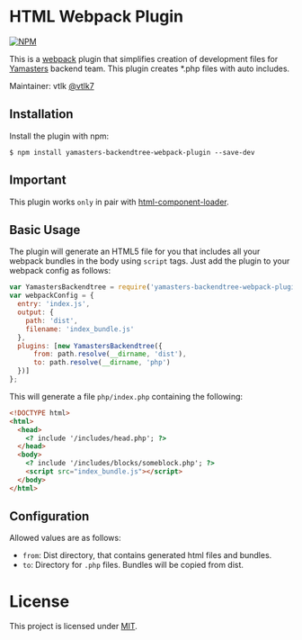 HTML Webpack Plugin
===================

[![NPM](https://nodei.co/npm/yamasters-backendtree-webpack-plugin.png?downloads=true&downloadRank=true&stars=true)](https://nodei.co/npm/yamasters-backendtree-webpack-plugin/)

This is a [webpack](http://webpack.github.io/) plugin that simplifies creation
of development files for [Yamasters](https://yamasters.com/en/) backend team.
This plugin creates *.php files with auto includes.

Maintainer: vtlk [@vtlk7](http://telegram.me/vtlk7)

Installation
------------
Install the plugin with npm:
```shell
$ npm install yamasters-backendtree-webpack-plugin --save-dev
```

Important
---------
This plugin works `only` in pair with [html-component-loader](https://www.npmjs.com/package/html-component-loader).

Basic Usage
-----------

The plugin will generate an HTML5 file for you that includes all your webpack
bundles in the body using `script` tags. Just add the plugin to your webpack
config as follows:

```javascript
var YamastersBackendtree = require('yamasters-backendtree-webpack-plugin');
var webpackConfig = {
  entry: 'index.js',
  output: {
    path: 'dist',
    filename: 'index_bundle.js'
  },
  plugins: [new YamastersBackendtree({
	  from: path.resolve(__dirname, 'dist'),
	  to: path.resolve(__dirname, 'php')
  })]
};
```

This will generate a file `php/index.php` containing the following:
```html
<!DOCTYPE html>
<html>
  <head>
    <? include '/includes/head.php'; ?>
  </head>
  <body>
    <? include '/includes/blocks/someblock.php'; ?>
    <script src="index_bundle.js"></script>
  </body>
</html>
```

Configuration
-------------
Allowed values are as follows:

- `from`: Dist directory, that contains generated html files and bundles.
- `to`: Directory for `.php` files. Bundles will be copied from dist.


# License

This project is licensed under [MIT](https://github.com/jantimon/html-webpack-plugin/blob/master/LICENSE).
